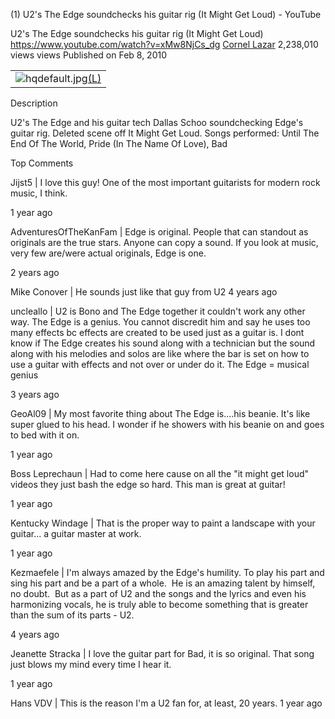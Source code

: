 (1) U2's The Edge soundchecks his guitar rig (It Might Get Loud) - YouTube

U2's The Edge soundchecks his guitar rig (It Might Get Loud)
https://www.youtube.com/watch?v=xMw8NjCs_dg
[Cornel Lazar](https://www.youtube.com/channel/UCAQezVK1LhpnOGPU_dbkPbQ)
2,238,010 views views
Published on Feb 8, 2010

|     |
| --- |
| ![hqdefault.jpg](../_resources/c53e9f1eb89caff34525122a492d86a6.jpg)[(L)](https://www.youtube.com/watch?v=xMw8NjCs_dg) |

Description

U2's The Edge and his guitar tech Dallas Schoo soundchecking Edge's guitar rig. Deleted scene off It Might Get Loud. Songs performed: Until The End Of The World, Pride (In The Name Of Love), Bad

Top Comments

Jijst5  | I love this guy! One of the most important guitarists for modern rock music, I think.

1 year ago

AdventuresOfTheKanFam  | Edge is original. People that can standout as originals are the true stars. Anyone can copy a sound. If you look at music, very few are/were actual originals, Edge is one.

2 years ago

Mike Conover  | He sounds just like that guy from U2
4 years ago

uncleallo  | U2 is Bono and The Edge together it couldn't work any other way. The Edge is a genius. You cannot discredit him and say he uses too many effects bc effects are created to be used just as a guitar is. I dont know if The Edge creates his sound along with a technician but the sound along with his melodies and solos are like where the bar is set on how to use a guitar with effects and not over or under do it. The Edge = musical genius

3 years ago

GeoAl09  | My most favorite thing about The Edge is....his beanie. It's like super glued to his head. I wonder if he showers with his beanie on and goes to bed with it on.

1 year ago

Boss Leprechaun  | Had to come here cause on all the "it might get loud" videos they just bash the edge so hard. This man is great at guitar!

1 year ago

Kentucky Windage  | That is the proper way to paint a landscape with your guitar... a guitar master at work.

1 year ago

Kezmaefele  | I'm always amazed by the Edge's humility. To play his part and sing his part and be a part of a whole.  He is an amazing talent by himself, no doubt.  But as a part of U2 and the songs and the lyrics and even his harmonizing vocals, he is truly able to become something that is greater than the sum of its parts - U2.

4 years ago

Jeanette Stracka  | I love the guitar part for Bad, it is so original. That song just blows my mind every time I hear it.

1 year ago

Hans VDV  | This is the reason I'm a U2 fan for, at least, 20 years.
1 year ago